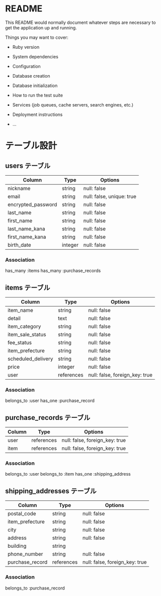 # README

This README would normally document whatever steps are necessary to get the
application up and running.

Things you may want to cover:

- Ruby version

- System dependencies

- Configuration

- Database creation

- Database initialization

- How to run the test suite

- Services (job queues, cache servers, search engines, etc.)

- Deployment instructions

- ...

# テーブル設計

## users テーブル

| Column             | Type    | Options                   |
| ------------------ | ------- | ------------------------- |
| nickname           | string  | null: false               |
| email              | string  | null: false, unique: true |
| encrypted_password | string  | null: false               |
| last_name          | string  | null: false               |
| first_name         | string  | null: false               |
| last_name_kana     | string  | null: false               |
| first_name_kana    | string  | null: false               |
| birth_date         | integer | null: false               |

### Association

has_many :items
has_many :purchase_records

## items テーブル

| Column             | Type       | Options                        |
| ------------------ | ---------- | ------------------------------ |
| item_name          | string     | null: false                    |
| detail             | text       | null: false                    |
| item_category      | string     | null: false                    |
| item_sale_status   | string     | null: false                    |
| fee_status         | string     | null: false                    |
| item_prefecture    | string     | null: false                    |
| scheduled_delivery | string     | null: false                    |
| price              | integer    | null: false                    |
| user               | references | null: false, foreign_key: true |

### Association

belongs_to :user
has_one :purchase_record

## purchase_records テーブル

| Column | Type       | Options                        |
| ------ | ---------- | ------------------------------ |
| user   | references | null: false, foreign_key: true |
| item   | references | null: false, foreign_key: true |

### Association

belongs_to :user
belongs_to :item
has_one :shipping_address

## shipping_addresses テーブル

| Column          | Type       | Options                        |
| --------------- | ---------- | ------------------------------ |
| postal_code     | string     | null: false                    |
| item_prefecture | string     | null: false                    |
| city            | string     | null: false                    |
| address         | string     | null: false                    |
| building        | string     |                                |
| phone_number    | string     | null: false                    |
| purchase_record | references | null: false, foreign_key: true |

### Association

belongs_to :purchase_record
